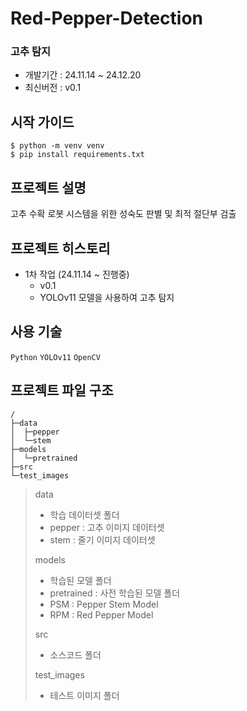 # Red-Pepper-Detection

### 고추 탐지

- 개발기간 : 24.11.14 ~ 24.12.20
- 최신버전 : v0.1

## 시작 가이드

```
$ python -m venv venv
$ pip install requirements.txt
```

## 프로젝트 설명

고추 수확 로봇 시스템을 위한 성숙도 판별 및 최적 절단부 검출

## 프로젝트 히스토리

- 1차 작업 (24.11.14 ~ 진행중)
  - v0.1
  - YOLOv11 모델을 사용하여 고추 탐지

## 사용 기술

`Python` `YOLOv11` `OpenCV` 

## 프로젝트 파일 구조

```
/
├─data
│  ├─pepper
│  └─stem
├─models
│  └─pretrained
├─src
└─test_images
```

> data
>
> - 학습 데이터셋 폴더
> - pepper : 고추 이미지 데이터셋
> - stem : 줄기 이미지 데이터셋
>
> models
>
> - 학습된 모델 폴더
> - pretrained : 사전 학습된 모델 폴더
> - PSM : Pepper Stem Model
> - RPM : Red Pepper Model
>
> src
>
> - 소스코드 폴더
>
> test_images
>
> - 테스트 이미지 폴더